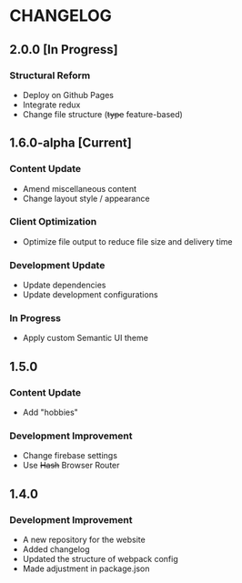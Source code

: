 # CHANGELOG

## 2.0.0 [In Progress]

### Structural Reform

- Deploy on Github Pages
- Integrate redux
- Change file structure (~~type~~ feature-based)

## 1.6.0-alpha [Current]

### Content Update

- Amend miscellaneous content
- Change layout style / appearance

### Client Optimization

- Optimize file output to reduce file size and delivery time

### Development Update

- Update dependencies
- Update development configurations

### In Progress

- Apply custom Semantic UI theme

## 1.5.0

### Content Update

- Add "hobbies"

### Development Improvement

- Change firebase settings
- Use ~~Hash~~ Browser Router

## 1.4.0

### Development Improvement

- A new repository for the website
- Added changelog
- Updated the structure of webpack config
- Made adjustment in package.json
